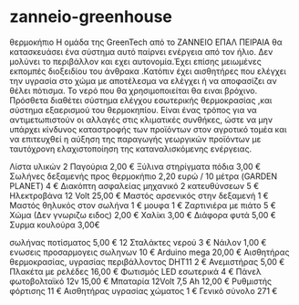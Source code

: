 # zanneio-greenhouse
θερμοκήπιο
Η ομάδα της GreenTech από το ΖΑΝΝΕΙΟ ΕΠΑΛ ΠΕΙΡΑΙΑ θα κατασκευάσει ένα σύστημα  αυτό παίρνει ενέργεια από τον  ήλιο. Δεν μολύνει το περιβάλλον και εχει αυτονομία.Έχει επίσης μειωμένες εκπομπές διοξειδίου του άνθρακα .Κατόπιν έχει αισθητήρες που ελέγχει την υγρασία στο χώμα  με αποτέλεσμα να ελέγχει ή να αποφασίζει αν θέλει πότισμα.
Το νερό που θα χρησιμοποιείται θα ειναι βρόχινο. Πρόσθετα διαθέτει σύστημα ελέγχου εσωτερικής θερμοκρασίας ,και σύστημα εξαερισμού του θερμοκηπίου. Είναι ένας τρόπος για να αντιμετωπιστούν οι αλλαγές στις κλιματικές συνθήκες, ώστε να μην υπάρχει κίνδυνος καταστροφής των προϊόντων στον αγροτικό τομέα και να επιτευχθεί η αύξηση της παραγωγής γεωργικών προϊόντων με ταυτόχρονη ελαχιστοποίηση της καταναλισκόμενης ενέργειας.

Λίστα υλικών
2 Παγούρια                                      2,00  €
Ξύλινα στηρίγματα πόδια                         3,00 €                                                      
Σωλήνες δεξαμενής προς θερμοκήπιο 
 2,20 ευρώ / 10 μέτρα (GARDEN PLANET)            4 €
Διακόπτη ασφαλείας μηχανικό 2 κατευθύνσεων      5 €
Ηλεκτροβάνα 12 Volt                            25,00 €
Μαστός αρσενικός στην δεξαμενή                  1 €
Μαστός θηλυκός στον σωλήνα                      1 €
μουφα                                           1 €
Ζαρτινιέρα  με πιάτο                            5 €
Χώμα (Δεν γνωριζω ειδος)                        2,00 €
Χαλίκι                                          3,00 €
Διάφορα φυτά                                    5,00 € 
Συρμα κουλούρα                                  3,00€

σωλήνας ποτίσματος                             5,00 €
12 Σταλάκτες νερού                               3 €
Νάιλον                                         1,00 €
ενωσεις προσαρμογεις σωληνων                   10 €
            Arduino  mega                     20,00 €
Αισθητήρας θερμοκρασίας, 
υγρασίας περιβάλλοντος DHT11                   2  €
Ανεμιστήρας                                   5,00 €
            Πλακέτα με ρελέδες                16,00 €
            Φωτισμός LED εσωτερικά            4 €
Πάνελ φωτοβολταϊκό 12v                       15,00 €
Μπαταρία 12Volt  7,5 Ah                      12,00 €
Ρυθμιστής φόρτισης                            11 €
Αισθητήρας υγρασίας χώματος                   1 €
                 Γενικό σύνολο              271 €
